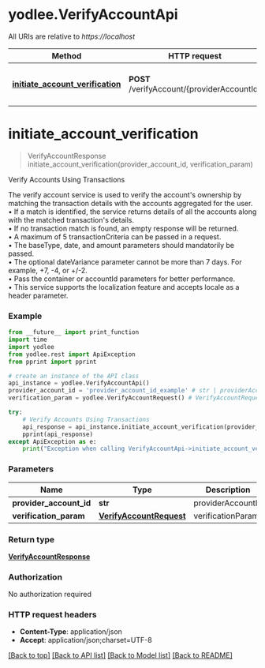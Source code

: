 # yodlee.VerifyAccountApi

All URIs are relative to *https://localhost*

Method | HTTP request | Description
------------- | ------------- | -------------
[**initiate_account_verification**](VerifyAccountApi.md#initiate_account_verification) | **POST** /verifyAccount/{providerAccountId} | Verify Accounts Using Transactions


# **initiate_account_verification**
> VerifyAccountResponse initiate_account_verification(provider_account_id, verification_param)

Verify Accounts Using Transactions

The verify account service is used to verify the account's ownership by  matching the transaction details with the accounts aggregated for the user.<br>&bull; If a match is identified, the service returns details of all the accounts along with the matched transaction's details.<br>&bull; If no transaction match is found, an empty response will be returned.<br>&bull; A maximum of 5 transactionCriteria can be passed in a request.<br>&bull; The baseType, date, and amount parameters should mandatorily be passed.<br>&bull; The optional dateVariance parameter cannot be more than 7 days. For example, +7, -4, or +/-2.<br>&bull; Pass the container or accountId parameters for better performance.<br>&bull; This service supports the localization feature and accepts locale as a header parameter.<br>

### Example
```python
from __future__ import print_function
import time
import yodlee
from yodlee.rest import ApiException
from pprint import pprint

# create an instance of the API class
api_instance = yodlee.VerifyAccountApi()
provider_account_id = 'provider_account_id_example' # str | providerAccountId
verification_param = yodlee.VerifyAccountRequest() # VerifyAccountRequest | verificationParam

try:
    # Verify Accounts Using Transactions
    api_response = api_instance.initiate_account_verification(provider_account_id, verification_param)
    pprint(api_response)
except ApiException as e:
    print("Exception when calling VerifyAccountApi->initiate_account_verification: %s\n" % e)
```

### Parameters

Name | Type | Description  | Notes
------------- | ------------- | ------------- | -------------
 **provider_account_id** | **str**| providerAccountId | 
 **verification_param** | [**VerifyAccountRequest**](VerifyAccountRequest.md)| verificationParam | 

### Return type

[**VerifyAccountResponse**](VerifyAccountResponse.md)

### Authorization

No authorization required

### HTTP request headers

 - **Content-Type**: application/json
 - **Accept**: application/json;charset=UTF-8

[[Back to top]](#) [[Back to API list]](../README.md#documentation-for-api-endpoints) [[Back to Model list]](../README.md#documentation-for-models) [[Back to README]](../README.md)

